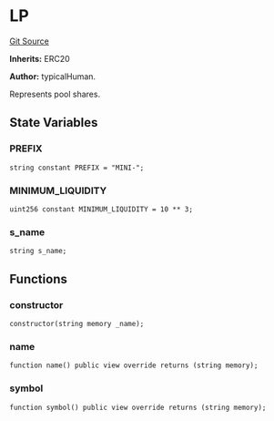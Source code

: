 # LP
[Git Source](https://github.com/typicalHuman/mini-dex/blob/17a070a04b17f7bc8f83d8447e027f6a248e4a0c/src\LP.sol)

**Inherits:**
ERC20

**Author:**
typicalHuman.

Represents pool shares.


## State Variables
### PREFIX

```solidity
string constant PREFIX = "MINI-";
```


### MINIMUM_LIQUIDITY

```solidity
uint256 constant MINIMUM_LIQUIDITY = 10 ** 3;
```


### s_name

```solidity
string s_name;
```


## Functions
### constructor


```solidity
constructor(string memory _name);
```

### name


```solidity
function name() public view override returns (string memory);
```

### symbol


```solidity
function symbol() public view override returns (string memory);
```

